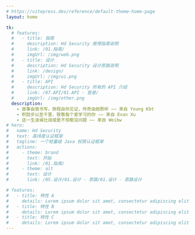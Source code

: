 ```yaml
---
# https://vitepress.dev/reference/default-theme-home-page
layout: home

tk:
  # features:
  #   - title: 指南
  #     description: Hd Security 使用指南说明
  #     link: /01.指南/
  #     imgUrl: /img/web.png
  #   - title: 设计
  #     description: Hd Security 设计思路说明
  #     link: /design/
  #     imgUrl: /img/ui.png
  #   - title: API
  #     description: Hd Security 所有的 API 介绍
  #     link: /07.API/01.API - 登录/
  #     imgUrl: /img/other.png
  description:
    - 故事由我书写，旅程由你见证，传奇由她聆听 —— 来自 Young Kbt
    - 积跬步以至千里，致敬每个爱学习的你 —— 来自 Evan Xu
    - 这一生波澜壮阔或是不惊都没问题 —— 来自 Weibw
# hero:
#   name: Hd Security
#   text: 高纬度认证框架
#   tagline: 一个轻量级 Java 权限认证框架
#   actions:
#     - theme: brand
#       text: 开始
#       link: /01.指南/
#     - theme: alt
#       text: 设计
#       link: /05.设计/01.设计 - 思路/01.设计 - 思路设计

# features:
#   - title: 特性 A
#     details: Lorem ipsum dolor sit amet, consectetur adipiscing elit
#   - title: 特性 B
#     details: Lorem ipsum dolor sit amet, consectetur adipiscing elit
#   - title: 特性 C
#     details: Lorem ipsum dolor sit amet, consectetur adipiscing elit
---
```

